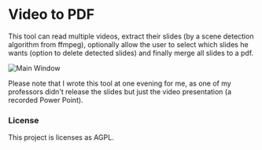 # Video to PDF
This tool can read multiple videos, extract their slides (by a scene detection algorithm from ffmpeg), optionally allow the user to select which slides he wants (option to delete detected slides) and finally merge all slides to a pdf.

![Main Window](https://i.imgur.com/oA0TEFH.png)

Please note that I wrote this tool at one evening for me, as one of my professors didn't release the slides but just the video presentation (a recorded Power Point).


### License
This project is licenses as AGPL.